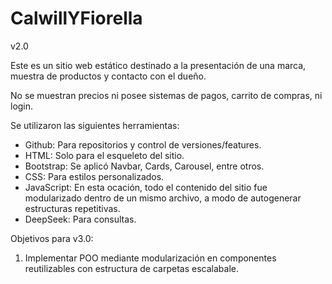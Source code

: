 # CalwillYFiorella

v2.0 

Este es un sitio web estático destinado a la presentación de una marca, muestra de productos y contacto con el dueño.

No se muestran precios ni posee sistemas de pagos, carrito de compras, ni login.

Se utilizaron las siguientes herramientas:
  - Github: Para repositorios y control de versiones/features.
  - HTML: Solo para el esqueleto del sitio.
  - Bootstrap: Se aplicó Navbar, Cards, Carousel, entre otros.
  - CSS: Para estilos personalizados.
  - JavaScript: En esta ocación, todo el contenido del sitio fue modularizado dentro de un mismo archivo, a modo de autogenerar estructuras repetitivas.
  - DeepSeek: Para consultas.

Objetivos para v3.0:
  1. Implementar POO mediante modularización en componentes reutilizables con estructura de carpetas escalabale.
